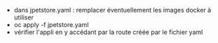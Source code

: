 - dans jpetstore.yaml : remplacer éventuellement les images docker à utiliser 
- oc apply -f jpetstore.yaml
- vérifier l'appli en y accédant par la route créée par le fichier yaml
